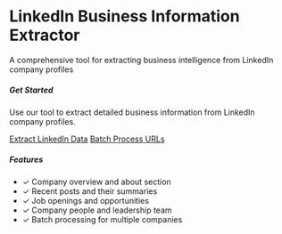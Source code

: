 # LinkedIn Business Information Extractor

A comprehensive tool for extracting business intelligence from LinkedIn company profiles

##### Get Started

Use our tool to extract detailed business information from LinkedIn company profiles.

[Extract LinkedIn Data](https://main.d2pexue81kyiub.amplifyapp.com/scrape) [Batch Process URLs](https://main.d2pexue81kyiub.amplifyapp.com/batch)

##### Features

- ✓ Company overview and about section
- ✓ Recent posts and their summaries
- ✓ Job openings and opportunities
- ✓ Company people and leadership team
- ✓ Batch processing for multiple companies
